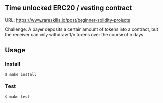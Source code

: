 ## Time unlocked ERC20 / vesting contract

URL: https://www.rareskills.io/post/beginner-solidity-projects

Challenge: A payer deposits a certain amount of tokens into a contract, but the receiver can only withdraw 1/n tokens over the course of n days.

## Usage

### Install

```shell
$ make install
```

### Test

```shell
$ make test
```

